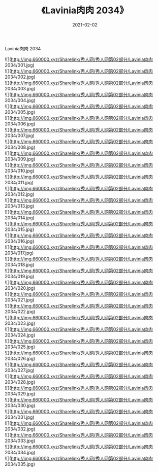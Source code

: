 ﻿---
layout: post
title:  《Lavinia肉肉 2034》
date:   2021-02-02
img: http://img.660000.xyz/Sharelink/秀人网/秀人网第02部分/Lavinia肉肉 2034/000.jpg
categories: [美女, 清纯, 唯美]
---

Lavinia肉肉 2034

  ![](http://img.660000.xyz/Sharelink/秀人网/秀人网第02部分/Lavinia肉肉 2034/001.jpg) <br> ![](http://img.660000.xyz/Sharelink/秀人网/秀人网第02部分/Lavinia肉肉 2034/002.jpg) <br> ![](http://img.660000.xyz/Sharelink/秀人网/秀人网第02部分/Lavinia肉肉 2034/003.jpg) <br> ![](http://img.660000.xyz/Sharelink/秀人网/秀人网第02部分/Lavinia肉肉 2034/004.jpg) <br> ![](http://img.660000.xyz/Sharelink/秀人网/秀人网第02部分/Lavinia肉肉 2034/005.jpg) <br> ![](http://img.660000.xyz/Sharelink/秀人网/秀人网第02部分/Lavinia肉肉 2034/006.jpg) <br> ![](http://img.660000.xyz/Sharelink/秀人网/秀人网第02部分/Lavinia肉肉 2034/007.jpg) <br> ![](http://img.660000.xyz/Sharelink/秀人网/秀人网第02部分/Lavinia肉肉 2034/008.jpg) <br> ![](http://img.660000.xyz/Sharelink/秀人网/秀人网第02部分/Lavinia肉肉 2034/009.jpg) <br> ![](http://img.660000.xyz/Sharelink/秀人网/秀人网第02部分/Lavinia肉肉 2034/010.jpg) <br> ![](http://img.660000.xyz/Sharelink/秀人网/秀人网第02部分/Lavinia肉肉 2034/011.jpg) <br> ![](http://img.660000.xyz/Sharelink/秀人网/秀人网第02部分/Lavinia肉肉 2034/012.jpg) <br> ![](http://img.660000.xyz/Sharelink/秀人网/秀人网第02部分/Lavinia肉肉 2034/013.jpg) <br> ![](http://img.660000.xyz/Sharelink/秀人网/秀人网第02部分/Lavinia肉肉 2034/014.jpg) <br> ![](http://img.660000.xyz/Sharelink/秀人网/秀人网第02部分/Lavinia肉肉 2034/015.jpg) <br> ![](http://img.660000.xyz/Sharelink/秀人网/秀人网第02部分/Lavinia肉肉 2034/016.jpg) <br> ![](http://img.660000.xyz/Sharelink/秀人网/秀人网第02部分/Lavinia肉肉 2034/017.jpg) <br> ![](http://img.660000.xyz/Sharelink/秀人网/秀人网第02部分/Lavinia肉肉 2034/018.jpg) <br> ![](http://img.660000.xyz/Sharelink/秀人网/秀人网第02部分/Lavinia肉肉 2034/019.jpg) <br> ![](http://img.660000.xyz/Sharelink/秀人网/秀人网第02部分/Lavinia肉肉 2034/020.jpg) <br> ![](http://img.660000.xyz/Sharelink/秀人网/秀人网第02部分/Lavinia肉肉 2034/021.jpg) <br> ![](http://img.660000.xyz/Sharelink/秀人网/秀人网第02部分/Lavinia肉肉 2034/022.jpg) <br> ![](http://img.660000.xyz/Sharelink/秀人网/秀人网第02部分/Lavinia肉肉 2034/023.jpg) <br> ![](http://img.660000.xyz/Sharelink/秀人网/秀人网第02部分/Lavinia肉肉 2034/024.jpg) <br> ![](http://img.660000.xyz/Sharelink/秀人网/秀人网第02部分/Lavinia肉肉 2034/025.jpg) <br> ![](http://img.660000.xyz/Sharelink/秀人网/秀人网第02部分/Lavinia肉肉 2034/026.jpg) <br> ![](http://img.660000.xyz/Sharelink/秀人网/秀人网第02部分/Lavinia肉肉 2034/027.jpg) <br> ![](http://img.660000.xyz/Sharelink/秀人网/秀人网第02部分/Lavinia肉肉 2034/028.jpg) <br> ![](http://img.660000.xyz/Sharelink/秀人网/秀人网第02部分/Lavinia肉肉 2034/029.jpg) <br> ![](http://img.660000.xyz/Sharelink/秀人网/秀人网第02部分/Lavinia肉肉 2034/030.jpg) <br> ![](http://img.660000.xyz/Sharelink/秀人网/秀人网第02部分/Lavinia肉肉 2034/031.jpg) <br> ![](http://img.660000.xyz/Sharelink/秀人网/秀人网第02部分/Lavinia肉肉 2034/032.jpg) <br> ![](http://img.660000.xyz/Sharelink/秀人网/秀人网第02部分/Lavinia肉肉 2034/033.jpg) <br> ![](http://img.660000.xyz/Sharelink/秀人网/秀人网第02部分/Lavinia肉肉 2034/034.jpg) <br> ![](http://img.660000.xyz/Sharelink/秀人网/秀人网第02部分/Lavinia肉肉 2034/035.jpg) <br>